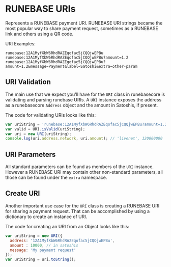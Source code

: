 # RUNEBASE URIs
Represents a RUNEBASE payment URI. RUNEBASE URI strings became the most popular way to share payment request, sometimes as a RUNEBASE link and others using a QR code.

URI Examples:

```
runebase:12A1MyfXbW6RhdRAZEqofac5jCQQjwEPBu
runebase:12A1MyfXbW6RhdRAZEqofac5jCQQjwEPBu?amount=1.2
runebase:12A1MyfXbW6RhdRAZEqofac5jCQQjwEPBu?amount=1.2&message=Payment&label=Satoshi&extra=other-param
```

## URI Validation
The main use that we expect you'll have for the `URI` class in runebasecore is validating and parsing runebase URIs. A `URI` instance exposes the address as a runebasecore `Address` object and the amount in Satoshis, if present.

The code for validating URIs looks like this:

```javascript
var uriString = 'runebase:12A1MyfXbW6RhdRAZEqofac5jCQQjwEPBu?amount=1.2';
var valid = URI.isValid(uriString);
var uri = new URI(uriString);
console.log(uri.address.network, uri.amount); // 'livenet', 120000000
```

## URI Parameters
All standard parameters can be found as members of the `URI` instance. However a RUNEBASE URI may contain other non-standard parameters, all those can be found under the `extra` namespace.

## Create URI
Another important use case for the `URI` class is creating a RUNEBASE URI for sharing a payment request. That can be accomplished by using a dictionary to create an instance of URI.

The code for creating an URI from an Object looks like this:

```javascript
var uriString = new URI({
  address: '12A1MyfXbW6RhdRAZEqofac5jCQQjwEPBu',
  amount : 10000, // in satoshis
  message: 'My payment request'
});
var uriString = uri.toString();
```
